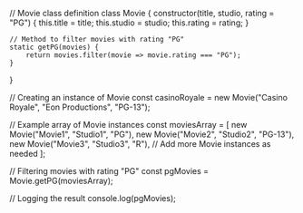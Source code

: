 // Movie class definition
class Movie {
    constructor(title, studio, rating = "PG") {
        this.title = title;
        this.studio = studio;
        this.rating = rating;
    }

    // Method to filter movies with rating "PG"
    static getPG(movies) {
        return movies.filter(movie => movie.rating === "PG");
    }
}

// Creating an instance of Movie
const casinoRoyale = new Movie("Casino Royale", "Eon Productions", "PG-13");

// Example array of Movie instances
const moviesArray = [
    new Movie("Movie1", "Studio1", "PG"),
    new Movie("Movie2", "Studio2", "PG-13"),
    new Movie("Movie3", "Studio3", "R"),
    // Add more Movie instances as needed
];

// Filtering movies with rating "PG"
const pgMovies = Movie.getPG(moviesArray);

// Logging the result
console.log(pgMovies);
